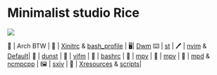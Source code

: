 # Minimalist studio Rice

![](https://wallpapercave.com/wp/lmf9BZk.jpg)

💽 | Arch BTW |
👦 | [Xinitrc](https://github.com/TecPr0gr4mm3r/dotfiles/blob/master/files/.xinitrc) & [bash_profile](https://github.com/TecPr0gr4mm3r/dotfiles/blob/master/files/.profile) |
🖥| [Dwm](https://github.com/TecPr0gr4mm3r/dotfiles/tree/master/suckless/dwm)
⌨ | [st](https://github.com/TecPr0gr4mm3r/dotfiles/tree/master/suckless/st) |
🖊 | [nvim](https://github.com/TecPr0gr4mm3r/dotfiles/blob/master/files/init.vim) & [Default](https://github.com/TecPr0gr4mm3r/dotfiles/blob/master/files/Default.vifm)|
🎉 | [dunst](https://github.com/TecPr0gr4mm3r/dotfiles/blob/master/files/dunstrc) |
📁 | [vifm](https://github.com/TecPr0gr4mm3r/dotfiles/blob/master/files/vifmrc) |
🐚 | [bashrc](https://github.com/TecPr0gr4mm3r/dotfiles/blob/master/files/.bashrc) |
 | [mpv](https://github.com/TecPr0gr4mm3r/dotfiles/blob/master/files/mpv.conf) |
📼 | [mpv](https://github.com/TecPr0gr4mm3r/dotfiles/blob/master/files/mpv.conf) |
🎵 | [mpd](https://github.com/TecPr0gr4mm3r/dotfiles/blob/master/files/mpd.conf) & [ncmpcpp](https://github.com/TecPr0gr4mm3r/dotfiles/blob/master/files/ncmpcpp) |
🖼 | [sxiv](https://github.com/TecPr0gr4mm3r/dotfiles/blob/master/config/sxiv/exec/key-handler) |
 | [Xresources](https://github.com/TecPr0gr4mm3r/dotfiles/blob/master/files/sxiv.conf) & [scripts](https://github.com/TecPr0gr4mm3r/dotfiles/tree/master/exts)|
